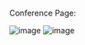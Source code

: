 Conference Page:

![image](https://github.com/user-attachments/assets/369d27c0-9eb9-44bb-8b96-158eea87ba12)
![image](https://github.com/user-attachments/assets/55196118-434f-4284-a1dc-d8e4c7f6df45)

